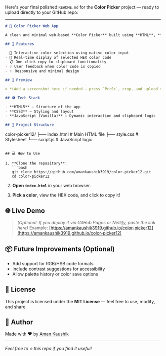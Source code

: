 Here's your final polished `README.md` for the **Color Picker** project — ready to upload directly to your GitHub repo:

---

```markdown
# 🎨 Color Picker Web App

A clean and minimal web-based **Color Picker** built using **HTML**, **CSS**, and **JavaScript**. Instantly pick a color and copy its HEX code — simple, fast, and efficient. Perfect for web designers, developers, and UI/UX enthusiasts.

## 🚀 Features

- 🎯 Interactive color selection using native color input
- 🔢 Real-time display of selected HEX color code
- 📋 One-click copy to clipboard functionality
- 💡 User feedback when color code is copied
- ✨ Responsive and minimal design

## 📸 Preview

> *(Add a screenshot here if needed — press `PrtSc`, crop, and upload to GitHub to get the link)*

## 🛠️ Tech Stack

- **HTML5** – Structure of the app
- **CSS3** – Styling and layout
- **JavaScript (Vanilla)** – Dynamic interaction and clipboard logic

## 📁 Project Structure

```

color-picker12/
├── index.html       # Main HTML file
├── style.css        # Stylesheet
└── script.js        # JavaScript logic

````

## 💻 How to Use

1. **Clone the repository**:
   ```bash
   git clone https://github.com/amankaushik3919/color-picker12.git
   cd color-picker12
````

2. **Open `index.html`** in your web browser.

3. **Pick a color**, view the HEX code, and click to copy it!

## 🌐 Live Demo

> *(Optional: If you deploy it via GitHub Pages or Netlify, paste the link here)*
> Example: [https://amankaushik3919.github.io/color-picker12](https://amankaushik3919.github.io/color-picker12)

## 📦 Future Improvements (Optional)

* Add support for RGB/HSB code formats
* Include contrast suggestions for accessibility
* Allow palette history or color save options

## 📄 License

This project is licensed under the **MIT License** — feel free to use, modify, and share.

## 🙌 Author

Made with ❤️ by [Aman Kaushik](https://github.com/amankaushik3919)

---

*Feel free to ⭐️ this repo if you find it useful!*

```

```
